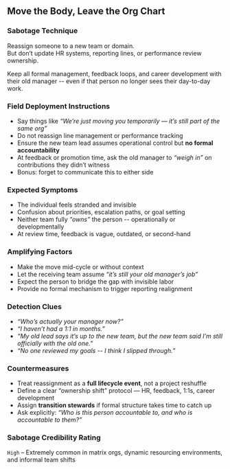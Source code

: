 ## Move the Body, Leave the Org Chart

### Sabotage Technique
Reassign someone to a new team or domain.  
But don’t update HR systems, reporting lines, or performance review ownership.

Keep all formal management, feedback loops, and career development with their old manager -- even if that person no longer sees their day-to-day work.

###  Field Deployment Instructions
- Say things like _“We’re just moving you temporarily — it’s still part of the same org”_
- Do not reassign line management or performance tracking
- Ensure the new team lead assumes operational control but **no formal accountability**
- At feedback or promotion time, ask the old manager to _“weigh in”_ on contributions they didn’t witness
- Bonus: forget to communicate this to either side

### Expected Symptoms
- The individual feels stranded and invisible
- Confusion about priorities, escalation paths, or goal setting
- Neither team fully _“owns”_ the person -- operationally or developmentally
- At review time, feedback is vague, outdated, or second-hand

### Amplifying Factors
- Make the move mid-cycle or without context
- Let the receiving team assume _“it’s still your old manager’s job”_
- Expect the person to bridge the gap with invisible labor
- Provide no formal mechanism to trigger reporting realignment

### Detection Clues
- _“Who’s actually your manager now?”_
- _“I haven’t had a 1:1 in months.”_
- _“My old lead says it’s up to the new team, but the new team said I’m still officially with the old one.”_
- _“No one reviewed my goals -- I think I slipped through.”_

### Countermeasures
- Treat reassignment as a **full lifecycle event**, not a project reshuffle
- Define a clear “ownership shift” protocol — HR, feedback, 1:1s, career development
- Assign **transition stewards** if formal structure takes time to catch up
- Ask explicitly: *“Who is this person accountable to, and who is accountable to them?”*

### Sabotage Credibility Rating
`High` – Extremely common in matrix orgs, dynamic resourcing environments, and informal team shifts

